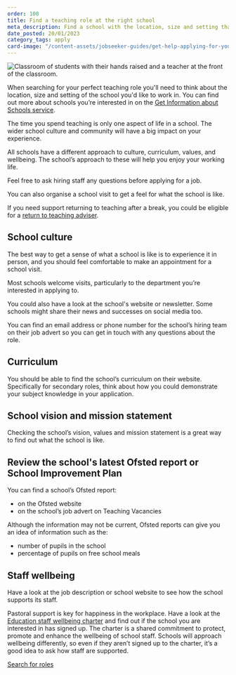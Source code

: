 ```yaml
---
order: 100
title: Find a teaching role at the right school
meta_description: Find a school with the location, size and setting that is perfect for you to teach at.
date_posted: 20/01/2023
category_tags: apply
card-image: "/content-assets/jobseeker-guides/get-help-applying-for-your-teaching-role/find-your-teaching-role-at-the-right-school.jpg"
---
```


![Classroom of students with their hands raised and a teacher at the front of the classroom.](/content-assets/jobseeker-guides/get-help-applying-for-your-teaching-role/find-your-teaching-role-at-the-right-school.jpg)


When searching for your perfect teaching role you'll need to think about the location, size and setting of the school you'd like to work in. 
You can find out more about schools you’re interested in on the [Get Information about Schools service](https://get-information-schools.service.gov.uk/).

The time you spend teaching is only one aspect of life in a school. 
The wider school culture and community will have a big impact on your experience. 

All schools have a different approach to culture, curriculum, values, and wellbeing. 
The school’s approach to these will help you enjoy your working life.

Feel free to ask hiring staff any questions before applying for a job. 

You can also organise a school visit to get a feel for what the school is like.

If you need support returning to teaching after a break, you could be eligible for a [return to teaching adviser](https://getintoteaching.education.gov.uk/landing/return-to-teaching-advisers).

## School culture
The best way to get a sense of what a school is like is to experience it in person, and you should feel comfortable to make an appointment for a school visit.

Most schools welcome visits, particularly to the department you’re interested in applying to. 

You could also have a look at the school's website or newsletter. 
Some schools might share their news and successes on social media too.

You can find an email address or phone number for the school’s hiring team on their job advert so you can get in touch with any questions about the role.

## Curriculum
You should be able to find the school’s curriculum on their website. 
Specifically for secondary roles, think about how you could demonstrate your subject knowledge in your application.

## School vision and mission statement
Checking the school’s vision, values and mission statement is a great way to find out what the school is like.

## Review the school's latest Ofsted report or School Improvement Plan
You can find a school’s Ofsted report: 

* on the Ofsted website 
* on the school’s job advert on Teaching Vacancies 

Although the information may not be current, Ofsted reports can give you an idea of information such as the: 

* number of pupils in the school 
* percentage of pupils on free school meals 

## Staff wellbeing
Have a look at the job description or school website to see how the school supports its staff.

Pastoral support is key for happiness in the workplace. 
Have a look at the [Education staff wellbeing charter](https://www.gov.uk/guidance/education-staff-wellbeing-charter) and find out if the school you are interested in has signed up. 
The charter is a shared commitment to protect, promote and enhance the wellbeing of school staff. 
Schools will approach wellbeing differently, so even if they aren’t signed up to the charter, it’s a good idea to ask how staff are supported.


<a href="https://teaching-vacancies.service.gov.uk/jobs?keyword=&location=" class="govuk-button">Search for roles</a>

